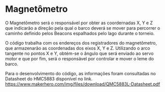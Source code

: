 # Magnetômetro

O Magnetômetro será o responsável por obter as coordernadas X, Y e Z que indicarão a direção pela qual o 
barco deverá se mover para percorrer o caminho definido pelos Beacons espalhados pelo lago durante o torneio.

O código trabalha com os endereços dos registradores do magnetômetro, que armazenarão as coordenadas dos eixos
X, Y e Z. Utilizando o arco tangente no pontos X e Y, obtém-se o ângulo que será enviado ao servo motor e que
por fim, será o responsável por controlar e mover o leme do barco.

Para o desenvolvimento do código, as informações foram consultadas no Datasheet do HMC5883 disponível no link. https://www.makerhero.com/img/files/download/QMC5883L-Datasheet.pdf
